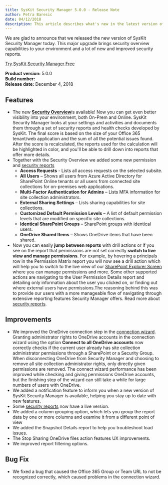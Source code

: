 ```yaml
---
title: SysKit Security Manager 5.0.0 - Release Note
author: Petra Baresic
date: 04/12/2018 
description: This article describes what's new in the latest version of SysKit Security Manager.
---
```


We are glad to announce that we released the new version of SysKit Security Manager today.
This major upgrade brings security overview capabilities to your environment and a lot of new and improved security reports.

[Try SysKit Security Manager Free](https://www.syskit.com/products/security-manager/download/)

__Product version:__ 5.0.0  
__Build number:__      
__Release date:__ December 4, 2018  

## Features
* The new [__Security Overview__](#internal/get-to-know-security-manager/overview-screen)is available! Now you can get even better visibility into your environment, both On-Prem and Online. SysKit Security Manager looks at your settings and activities and documents them through a set of security reports and health checks developed by SysKit. The final score is based on the size of your Office 365 tenant/web application and the sum of all the potential issues found. After the score is recalculated, the reports used for the calculation will be highlighted in color, and you'll be able to drill down into reports that offer more details. 
* Together with the Security Overview we added some new permission and [security reports](#internal/get-to-know-security-manager/permissions-reports-screen)
    * __Access Requests__ - Lists  all access requests on the selected subsite. 
    * __All Users__ – Shows all users from Azure Active Directory for SharePoint Online tenants or all users from connected site collections for on-premises web applications. 
    * __Multi-Factor Authentication for Admins__ – Lists MFA information for site collection administrators. 
    * __External Sharing Settings__ – Lists sharing capabilities for site collections. 
    * __Customized Default Permission Levels__ – A list of default permission levels that are modified on specific site collections. 
    * __Identical SharePoint Groups__ – SharePoint groups with identical users. 
    * __OneDrive Shared Items__ – Shows OneDrive items that have been shared.
* Now you can easily __jump between reports__ with drill actions or if you see on the report that permissions are not set correctly __switch to live view and manage permissions__. For example, by hovering a principals row in the Permission Matrix report you will now see a drill action which will help you to switch to the live view of our [SharePoint Explorer Screen](#internal/get-to-know-security-manager/site-collections-screen) where you can manage permissions and more. Some other supported actions are navigating to the User Permission Details report and detailing only information about the user you clicked on, or finding out where external users have permissions.The reasoning behind this was to provide our users with a more manageable flow of navigating through extensive reporting features Security Manager offers. Read more about [security reports](#internal/get-to-know-security-manager/permissions-reports-screen).
## Improvements
* We improved the OneDrive connection step in the [connection wizard](#internal/how-to/connect-to-office-365). Granting administrator rights to OneDrive accounts in the connection wizard using the option __Connect to all OneDrive accounts__ now correctly checks if the current user already has site collection administrator permissions through a SharePoint or a Security Group. When disconnecting OneDrive from Security Manager and choosing to remove all site collection administrator rights, only directly given permissions are removed.
The connect wizard performance has been improved while checking and giving permissions OneDrive accounts, but the finishing step of the wizard can still take a while for large numbers of users with OneDrive.
* We added a notification feature to inform you when a new version of SysKit Security Manager is available, helping you stay up to date with new features. 
* Some [security reports](#internal/get-to-know-security-manager/permissions-reports-screen) now have a live version.
* We added a column grouping option, which lets you group the report data by one or more columns and examine it from a different point of view
* We added the Snapshot Details report to help you troubleshoot load issues.
* The Stop Sharing OneDrive files action features UX improvements.
* We improved report filtering options.

## Bug Fix
* We fixed a bug that caused the Office 365 Group or Team URL to not be recognized correctly, which caused problems in the connection wizard.
